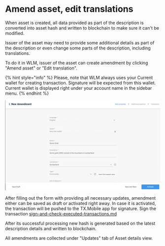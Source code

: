# Amend asset, edit translations

When asset is created, all data provided as part of the description is converted into asset hash and written to blockchain to make sure it can't be modified.&#x20;

Issuer of the asset may need to provide some additional details as part of the description or even change some parts of the description, including translations.&#x20;

To do it in WLM, issuer of the asset can create amendment by clicking "Amend asset" or "Edit translation".

{% hint style="info" %}
Please, note that WLM always uses your Current wallet for creating transaction. Signature will be expected from this wallet. Current wallet is displayed right under your account name in the sidebar menu.
{% endhint %}

![](<../../.gitbook/assets/image (57).png>)

After filling out the form with providing all necessary updates, amendment either can be saved as draft or activated right away. In case it is activated,  the transaction will be pushed to the TX.Mobile app for signature. Sign the transaction [sign-and-check-executed-transactions.md](../sign-and-check-executed-transactions.md "mention")

After its successful processing new hash is generated based on the latest description details and written to blockchain.

All amendments are collected under "Updates" tab of Asset details view.
